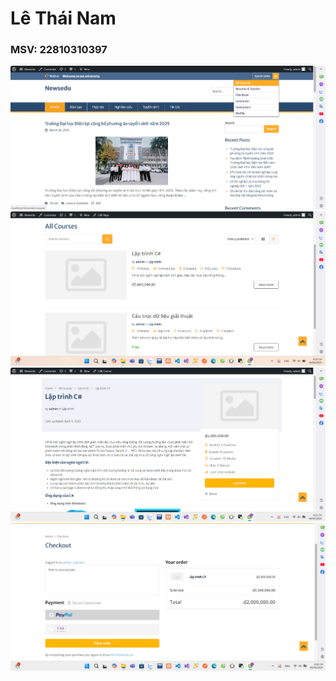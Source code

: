 # Lê Thái Nam
### MSV: 22810310397

![Hinh anh 01](anh1.jpg)
![Hinh anh 02](anh2.jpg)
![Hinh anh 03](anh3.jpg)
![Hinh anh 04](anh4.jpg)
